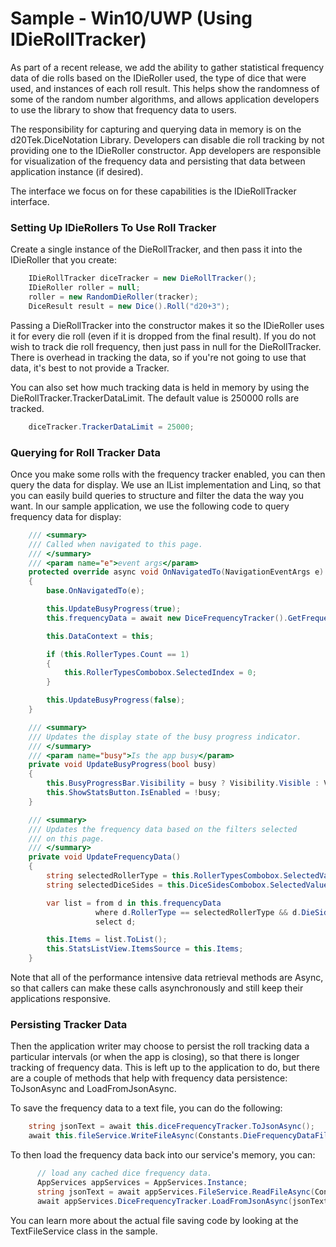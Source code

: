 # Sample - Win10/UWP (Using IDieRollTracker)
As part of a recent release, we add the ability to gather statistical frequency data of die rolls based on the IDieRoller used, the type of dice that were used, and instances of each roll result. This helps show the randomness of some of the random number algorithms, and allows application developers to use the library to show that frequency data to users.

The responsibility for capturing and querying data in memory is on the d20Tek.DiceNotation Library. Developers can disable die roll tracking by not providing one to the IDieRoller constructor. App developers are responsible for visualization of the frequency data and persisting that data between application instance (if desired). 

The interface we focus on for these capabilities is the IDieRollTracker interface.

### Setting Up IDieRollers To Use Roll Tracker
Create a single instance of the DieRollTracker, and then pass it into the IDieRoller that you create:

``` csharp
    IDieRollTracker diceTracker = new DieRollTracker();
    IDieRoller roller = null;
    roller = new RandomDieRoller(tracker);
    DiceResult result = new Dice().Roll("d20+3");
```

Passing a DieRollTracker into the constructor makes it so the IDieRoller uses it for every die roll (even if it is dropped from the final result). If you do not wish to track die roll frequency, then just pass in null for the DieRollTracker. There is overhead in tracking the data, so if you're not going to use that data, it's best to not provide a Tracker.

You can also set how much tracking data is held in memory by using the DieRollTracker.TrackerDataLimit. The default value is 250000 rolls are tracked.

``` csharp
    diceTracker.TrackerDataLimit = 25000;
```

### Querying for Roll Tracker Data
Once you make some rolls with the frequency tracker enabled, you can then query the data for display. We use an IList implementation and Linq, so that you can easily build queries to structure and filter the data the way you want. In our sample application, we use the following code to query frequency data for display:

``` csharp
    /// <summary>
    /// Called when navigated to this page.
    /// </summary>
    /// <param name="e">event args</param>
    protected override async void OnNavigatedTo(NavigationEventArgs e)
    {
        base.OnNavigatedTo(e);

        this.UpdateBusyProgress(true);
        this.frequencyData = await new DiceFrequencyTracker().GetFrequencyDataViewAsync();

        this.DataContext = this;

        if (this.RollerTypes.Count == 1)
        {
            this.RollerTypesCombobox.SelectedIndex = 0;
        }

        this.UpdateBusyProgress(false);
    }

    /// <summary>
    /// Updates the display state of the busy progress indicator.
    /// </summary>
    /// <param name="busy">Is the app busy</param>
    private void UpdateBusyProgress(bool busy)
    {
        this.BusyProgressBar.Visibility = busy ? Visibility.Visible : Visibility.Collapsed;
        this.ShowStatsButton.IsEnabled = !busy;
    }

    /// <summary>
    /// Updates the frequency data based on the filters selected
    /// on this page.
    /// </summary>
    private void UpdateFrequencyData()
    {
        string selectedRollerType = this.RollerTypesCombobox.SelectedValue as string;
        string selectedDiceSides = this.DiceSidesCombobox.SelectedValue as string;

        var list = from d in this.frequencyData
                   where d.RollerType == selectedRollerType && d.DieSides == selectedDiceSides
                   select d;

        this.Items = list.ToList();
        this.StatsListView.ItemsSource = this.Items;
    }
```

Note that all of the performance intensive data retrieval methods are Async, so that callers can make these calls asynchronously and still keep their applications responsive.

### Persisting Tracker Data
Then the application writer may choose to persist the roll tracking data a particular intervals (or when the app is closing), so that there is longer tracking of frequency data. This is left up to the application to do, but there are a couple of methods that help with frequency data persistence: ToJsonAsync and LoadFromJsonAsync.

To save the frequency data to a text file, you can do the following:

``` csharp
    string jsonText = await this.diceFrequencyTracker.ToJsonAsync();
    await this.fileService.WriteFileAsync(Constants.DieFrequencyDataFilename, jsonText);
```

To then load the frequency data back into our service's memory, you can:

``` csharp
      // load any cached dice frequency data.
      AppServices appServices = AppServices.Instance;
      string jsonText = await appServices.FileService.ReadFileAsync(Constants.DieFrequencyDataFilename);
      await appServices.DiceFrequencyTracker.LoadFromJsonAsync(jsonText);
```

You can learn more about the actual file saving code by looking at the TextFileService class in the sample.
